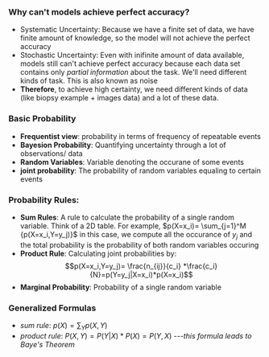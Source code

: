 ### Why can't models achieve perfect accuracy? 
-  Systematic Uncertainty: Because we have a finite set of data, we have finite amount of knowledge, so the model will not achieve the perfect accuracy 
-  Stochastic Uncertainty: Even with inifinite amount of data available, models still can't achieve perfect accuracy because each data set contains only *partial information* about the task. We'll need different kinds of task. This is also known as noise 
-  **Therefore**, to achieve high certainty, we need different kinds of data (like biopsy example + images data) and a lot of these data. 
### Basic Probability 
-  **Frequentist view**: probability in terms of frequency of repeatable events 
-  **Bayesion Probability**: Quantifying uncertainty through a lot of observations/ data
- **Random Variables**: Variable denoting the occurane of some events 
-  **joint probability**: The probability of random variables equaling to certain events 

### Probability Rules: 
-  **Sum Rules**: A rule to calculate the probability of a single random variable. Think of a 2D table. For example, 
$p(X=x_i)= \sum_{j=1}^M {p(X=x_i,Y=y_j)}$ in this case, we compute all the occurance of $y_j$
 and the total probability is the probability of both random variables occuring 
-  **Product Rule**: Calculating joint probabilities by: 
    $$p(X=x_i,Y=y_j)= \frac{n_{ij}}{c_i} *\frac{c_i}{N}=p(Y=y_j|X=x_i)*p(X=x_i)$$
-  **Marginal Probability**: Probability of a single random variable 

### Generalized Formulas 
- *sum rule*: $p(X)=\sum_{Y} p(X,Y)$
- *product rule*: $P(X,Y) = P(Y|X)*P(X) = P(Y,X)$ *---this formula leads to Baye's Theorem* 